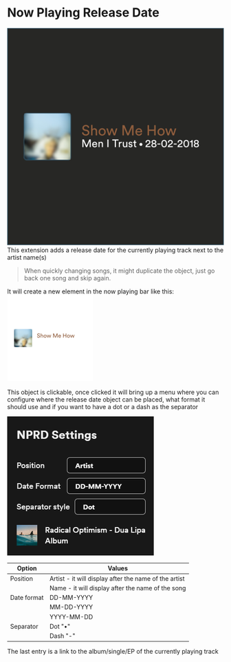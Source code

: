 # Now Playing Release Date

![Preview image](https://raw.githubusercontent.com/Plueres/spicetify-extensions/main/now-playing-release-date/preview.jpg)
This extension adds a release date for the currently playing track next to the artist name(s)

> When quickly changing songs, it might duplicate the object, just go back one song and skip again.

It will create a new element in the now playing bar like this:
![Smaller preview image](https://raw.githubusercontent.com/Plueres/spicetify-extensions/main/now-playing-release-date/preview-small.jpg)

This object is clickable, once clicked it will bring up a menu where you can configure where the release date object can be placed, what format it should use and if you want to have a dot or a dash as the separator

![Settings menu image](https://raw.githubusercontent.com/Plueres/spicetify-extensions/main/now-playing-release-date/settingsMenu.jpg)

| Option | Values |
|--------|--------|
| Position | Artist - it will display after the name of the artist |
|          | Name - it will display after the name of the song |
| Date format | DD-MM-YYYY |
|             | MM-DD-YYYY |
|             | YYYY-MM-DD |
| Separator | Dot "•" |
|           | Dash "-" |

The last entry is a link to the album/single/EP of the currently playing track
